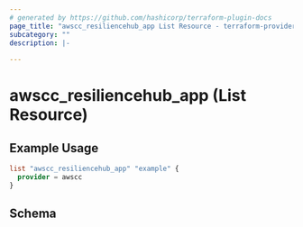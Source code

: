 ```yaml
---
# generated by https://github.com/hashicorp/terraform-plugin-docs
page_title: "awscc_resiliencehub_app List Resource - terraform-provider-awscc"
subcategory: ""
description: |-
  
---
```


# awscc_resiliencehub_app (List Resource)



## Example Usage

```terraform
list "awscc_resiliencehub_app" "example" {
  provider = awscc
}
```

<!-- schema generated by tfplugindocs -->
## Schema
